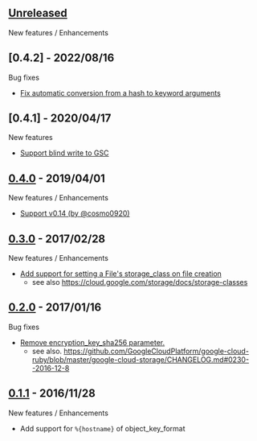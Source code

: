 ## [Unreleased]

New features / Enhancements

## [0.4.2] - 2022/08/16

Bug fixes

- [Fix automatic conversion from a hash to keyword arguments](https://github.com/daichirata/fluent-plugin-gcs/pull/22)

## [0.4.1] - 2020/04/17

New features
- [Support blind write to GSC](https://github.com/daichirata/fluent-plugin-gcs/pull/14)

## [0.4.0] - 2019/04/01

New features / Enhancements

- [Support v0.14 (by @cosmo0920)](https://github.com/daichirata/fluent-plugin-gcs/pull/6)

## [0.3.0] - 2017/02/28

New features / Enhancements

- [Add support for setting a File's storage_class on file creation](https://github.com/daichirata/fluent-plugin-gcs/pull/4)
  - see also https://cloud.google.com/storage/docs/storage-classes

## [0.2.0] - 2017/01/16

Bug fixes

- [Remove encryption_key_sha256 parameter.](https://github.com/daichirata/fluent-plugin-gcs/pull/2)
  - see also. https://github.com/GoogleCloudPlatform/google-cloud-ruby/blob/master/google-cloud-storage/CHANGELOG.md#0230--2016-12-8

## [0.1.1] - 2016/11/28

New features / Enhancements

- Add support for `%{hostname}` of object_key_format

[Unreleased]: https://github.com/daichirata/fluent-plugin-gcs/compare/v0.4.0...HEAD
[0.4.0]: https://github.com/daichirata/fluent-plugin-gcs/compare/v0.3.0...v0.4.0
[0.3.0]: https://github.com/daichirata/fluent-plugin-gcs/compare/v0.2.0...v0.3.0
[0.2.0]: https://github.com/daichirata/fluent-plugin-gcs/compare/v0.1.0...v0.2.0
[0.1.1]: https://github.com/daichirata/fluent-plugin-gcs/compare/v0.1.0...v0.1.1
